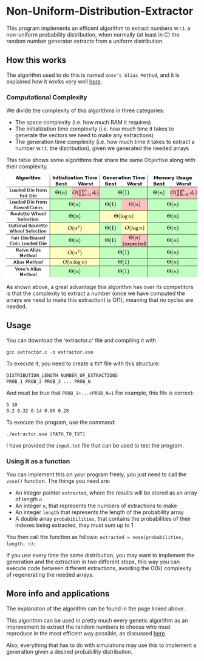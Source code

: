 # Non-Uniform-Distribution-Extractor
This program implements an efficent algorithm to extract numbers w.r.t. a 
non-uniform probability distribution, when normally (at least in C) the
random number generator extracts from a uniform distribution.

## How this works
The algorithm used to do this is named `Vose's Alias Method`, and it is
explained how it works very well [here](http://www.keithschwarz.com/darts-dice-coins).

### Computational Complexity
We divide the complexity of this algorithms in three categories: 
* The space complexity (i.e. how much RAM it requires)
* The initialization time complexity (i.e. how much time it takes to generate
the vectors we need to make any extractions)
* The generation time complexity (i.e. how much time it takes to extract a number w.r.t. the distribution), given we generated the needed arrays

This table shows some algorithms that share the same Objective along with their complexity.

![Plotted data](complexity_table.png?raw=true "Computational Complexity of some algorithms with the same objective")

As shown above, a great advantage this algorithm has over its competitors is that 
the complexity to extract a number (once we have computed the arrays we
need to make this extraction) is O(1), meaning that no cycles are needed.

## Usage
You can download the 'extractor.c' file and compiling it with
```
gcc extractor.c -o extractor.exe
```
To execute it, you need to create a `TXT` file with this structure:
```
DISTRIBUTION_LENGTH NUMBER_OF_EXTRACTIONS
PROB_1 PROB_2 PROB_3 ... PROB_N
```
And must be true that `PROB_1+...+PROB_N=1`
For example, this file is correct:
```
5 10
0.2 0.32 0.14 0.06 0.28
```
To execute the program, use the command:
```
./extractor.exe [PATH_TO_TXT]
```
I have provided the `input.txt` file that can be used to test the program.

### Using it as a function
You can implement this on your program freely,
you just need to call the `vose()` function.
The things you need are:
* An integer pointer `extracted`, where the results will be stored as an array of length `n`
* An integer `n`, that represents the numbers of extractions to make
* An integer `length` that represents the length of the probability array
* A double array `probabibilities`, that contains the probabilities of their indexes being extracted, they must sum up to 1

You then call the function as follows:
`extracted = vose(probabilities, length, n);`

If you use every time the same distribution, you may want to implement the
generation and the extraction in two different steps, 
this way you can execute code between different extractions, avoiding the O(N) complexity
of regenerating the needed arrays.

## More info and applications
The explanaton of the algorithm can be found in the page linked above.

This algorithm can be used in pretty much every genetic algorithm as an
improvement to extract the random numbers to choose who must reproduce
in the most efficent way possible, as discussed [here](https://github.com/gr3yc4t/Travelling-Salesman-Genetic).

Also, everything that has to do with simulations may use this to implement a generation given a desired probability distribution.
